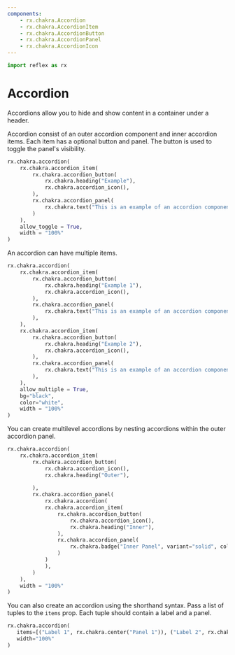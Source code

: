 ```yaml
---
components:
    - rx.chakra.Accordion
    - rx.chakra.AccordionItem
    - rx.chakra.AccordionButton
    - rx.chakra.AccordionPanel
    - rx.chakra.AccordionIcon
---
```


```python exec
import reflex as rx
```

# Accordion

Accordions allow you to hide and show content in a container under a header.

Accordion consist of an outer accordion component and inner accordion items.
Each item has a optional button and panel. The button is used to toggle the panel's visibility.

```python demo
rx.chakra.accordion(
    rx.chakra.accordion_item(
        rx.chakra.accordion_button(
            rx.chakra.heading("Example"),
            rx.chakra.accordion_icon(),
        ),
        rx.chakra.accordion_panel(
            rx.chakra.text("This is an example of an accordion component.")
        )
    ),
    allow_toggle = True,
    width = "100%"
)
```

An accordion can have multiple items.

```python demo
rx.chakra.accordion(
    rx.chakra.accordion_item(
        rx.chakra.accordion_button(
            rx.chakra.heading("Example 1"),
            rx.chakra.accordion_icon(),
        ),
        rx.chakra.accordion_panel(
            rx.chakra.text("This is an example of an accordion component.")
        ),
    ),
    rx.chakra.accordion_item(
        rx.chakra.accordion_button(
            rx.chakra.heading("Example 2"),
            rx.chakra.accordion_icon(),
        ),
        rx.chakra.accordion_panel(
            rx.chakra.text("This is an example of an accordion component.")
        ),
    ),
    allow_multiple = True,
    bg="black",
    color="white",
    width = "100%"
)
```

You can create multilevel accordions by nesting accordions within the outer accordion panel.

```python demo
rx.chakra.accordion(
    rx.chakra.accordion_item(
        rx.chakra.accordion_button(
            rx.chakra.accordion_icon(),
            rx.chakra.heading("Outer"),
            
        ),
        rx.chakra.accordion_panel(
            rx.chakra.accordion(
            rx.chakra.accordion_item(
                rx.chakra.accordion_button(
                    rx.chakra.accordion_icon(),
                    rx.chakra.heading("Inner"),    
                ),
                rx.chakra.accordion_panel(
                    rx.chakra.badge("Inner Panel", variant="solid", color_scheme="green"),
                )
            )
            ),
        )  
    ),
    width = "100%"
)
```

You can also create an accordion using the shorthand syntax.
Pass a list of tuples to the `items` prop.
Each tuple should contain a label and a panel.

```python demo
rx.chakra.accordion(
   items=[("Label 1", rx.chakra.center("Panel 1")), ("Label 2", rx.chakra.center("Panel 2"))],
   width="100%"
)
```